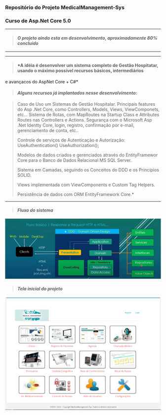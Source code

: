 ### Repositório do Projeto MedicalManagement-Sys
### Curso de Asp.Net Core 5.0
---
> #### *O projeto ainda esta em desenvolvimento, aproximadamente 80% concluído*
---

---
> #### *A idéia é desenvolver um sistema completo de Gestão Hospitatar, usando o máximo possível recursos básicos, intermediários
e avançacos do AspNet Core + C#*

> #### *Alguns recursos já implantados nesse desenvolvimento:* 

> Caso de Uso um Sistemas de Gestão Hospitalar.
> Principais features do Asp .Net Core, como Controllers, Models, Views, ViewComponets, etc...
> Sistema de Rotas, com MapRoutes na Startup Class e Attributes Routes nas Controllers e Actions.
> Segurança com o Microsoft Asp .Net Identty Core, login, registro, confirmação por e-mail, gerenciamento de conta, etc..
> 
> Controle de serviços de Autenticação e Autorização: UseAuthentication() UseAuthorization();
> 
> Modelos de dados criados e gerenciados através do EntityFramewor Core para o Banco de Dados Relacional MS SQL Server.
> 
> Sistema em Camadas, seguindo os Conceitos do DDD e os Princípios SOLID.
> 
> Views implementada com ViewComponents e Custom Tag Helpers.
> 
> Persistência de dados com ORM EntityFramework Core.*
---

> #### *Fluxo do sistema*

![Fluxo do Sistema](https://github.com/andreitoledo/GerenciamentoMedico/blob/master/src/Cooperchip.ITDeveloper.Mvc/wwwroot/images/Fluxo%20DDD.png)

> #### *Tela inicial do projeto*

![Tela Inicial do Projeto MedicalManagenet-Sys](https://github.com/andreitoledo/GerenciamentoMedico/blob/master/src/Cooperchip.ITDeveloper.Mvc/wwwroot/images/telaMedicalManagement.png)


